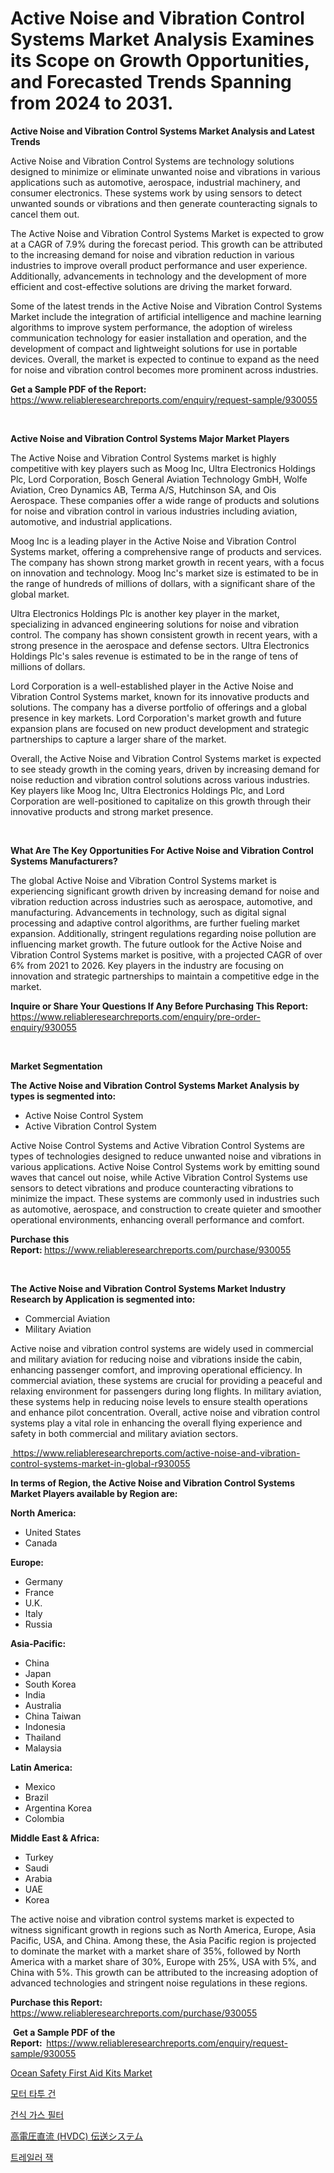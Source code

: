 <p><h1>Active Noise and Vibration Control Systems Market Analysis Examines its Scope on Growth Opportunities, and Forecasted Trends Spanning from 2024 to 2031.</h1></p><p><strong>Active Noise and Vibration Control Systems Market Analysis and Latest Trends</strong></p>
<p><p>Active Noise and Vibration Control Systems are technology solutions designed to minimize or eliminate unwanted noise and vibrations in various applications such as automotive, aerospace, industrial machinery, and consumer electronics. These systems work by using sensors to detect unwanted sounds or vibrations and then generate counteracting signals to cancel them out.</p><p>The Active Noise and Vibration Control Systems Market is expected to grow at a CAGR of 7.9% during the forecast period. This growth can be attributed to the increasing demand for noise and vibration reduction in various industries to improve overall product performance and user experience. Additionally, advancements in technology and the development of more efficient and cost-effective solutions are driving the market forward.</p><p>Some of the latest trends in the Active Noise and Vibration Control Systems Market include the integration of artificial intelligence and machine learning algorithms to improve system performance, the adoption of wireless communication technology for easier installation and operation, and the development of compact and lightweight solutions for use in portable devices. Overall, the market is expected to continue to expand as the need for noise and vibration control becomes more prominent across industries.</p></p>
<p><strong>Get a Sample PDF of the Report:&nbsp;</strong> <a href="https://www.reliableresearchreports.com/enquiry/request-sample/930055">https://www.reliableresearchreports.com/enquiry/request-sample/930055</a></p>
<p>&nbsp;</p>
<p><strong>Active Noise and Vibration Control Systems Major Market Players</strong></p>
<p><p>The Active Noise and Vibration Control Systems market is highly competitive with key players such as Moog Inc, Ultra Electronics Holdings Plc, Lord Corporation, Bosch General Aviation Technology GmbH, Wolfe Aviation, Creo Dynamics AB, Terma A/S, Hutchinson SA, and Ois Aerospace. These companies offer a wide range of products and solutions for noise and vibration control in various industries including aviation, automotive, and industrial applications.</p><p>Moog Inc is a leading player in the Active Noise and Vibration Control Systems market, offering a comprehensive range of products and services. The company has shown strong market growth in recent years, with a focus on innovation and technology. Moog Inc's market size is estimated to be in the range of hundreds of millions of dollars, with a significant share of the global market.</p><p>Ultra Electronics Holdings Plc is another key player in the market, specializing in advanced engineering solutions for noise and vibration control. The company has shown consistent growth in recent years, with a strong presence in the aerospace and defense sectors. Ultra Electronics Holdings Plc's sales revenue is estimated to be in the range of tens of millions of dollars.</p><p>Lord Corporation is a well-established player in the Active Noise and Vibration Control Systems market, known for its innovative products and solutions. The company has a diverse portfolio of offerings and a global presence in key markets. Lord Corporation's market growth and future expansion plans are focused on new product development and strategic partnerships to capture a larger share of the market.</p><p>Overall, the Active Noise and Vibration Control Systems market is expected to see steady growth in the coming years, driven by increasing demand for noise reduction and vibration control solutions across various industries. Key players like Moog Inc, Ultra Electronics Holdings Plc, and Lord Corporation are well-positioned to capitalize on this growth through their innovative products and strong market presence.</p></p>
<p>&nbsp;</p>
<p><strong>What Are The Key Opportunities For Active Noise and Vibration Control Systems Manufacturers?</strong></p>
<p><p>The global Active Noise and Vibration Control Systems market is experiencing significant growth driven by increasing demand for noise and vibration reduction across industries such as aerospace, automotive, and manufacturing. Advancements in technology, such as digital signal processing and adaptive control algorithms, are further fueling market expansion. Additionally, stringent regulations regarding noise pollution are influencing market growth. The future outlook for the Active Noise and Vibration Control Systems market is positive, with a projected CAGR of over 6% from 2021 to 2026. Key players in the industry are focusing on innovation and strategic partnerships to maintain a competitive edge in the market.</p></p>
<p><strong>Inquire or Share Your Questions If Any Before Purchasing This Report:</strong> <a href="https://www.reliableresearchreports.com/enquiry/pre-order-enquiry/930055">https://www.reliableresearchreports.com/enquiry/pre-order-enquiry/930055</a></p>
<p>&nbsp;</p>
<p><strong>Market Segmentation</strong></p>
<p><strong>The Active Noise and Vibration Control Systems Market Analysis by types is segmented into:</strong></p>
<p><ul><li>Active Noise Control System</li><li>Active Vibration Control System</li></ul></p>
<p><p>Active Noise Control Systems and Active Vibration Control Systems are types of technologies designed to reduce unwanted noise and vibrations in various applications. Active Noise Control Systems work by emitting sound waves that cancel out noise, while Active Vibration Control Systems use sensors to detect vibrations and produce counteracting vibrations to minimize the impact. These systems are commonly used in industries such as automotive, aerospace, and construction to create quieter and smoother operational environments, enhancing overall performance and comfort.</p></p>
<p><strong>Purchase this Report:&nbsp;</strong><a href="https://www.reliableresearchreports.com/purchase/930055">https://www.reliableresearchreports.com/purchase/930055</a></p>
<p>&nbsp;</p>
<p><strong>The Active Noise and Vibration Control Systems Market Industry Research by Application is segmented into:</strong></p>
<p><ul><li>Commercial Aviation</li><li>Military Aviation</li></ul></p>
<p><p>Active noise and vibration control systems are widely used in commercial and military aviation for reducing noise and vibrations inside the cabin, enhancing passenger comfort, and improving operational efficiency. In commercial aviation, these systems are crucial for providing a peaceful and relaxing environment for passengers during long flights. In military aviation, these systems help in reducing noise levels to ensure stealth operations and enhance pilot concentration. Overall, active noise and vibration control systems play a vital role in enhancing the overall flying experience and safety in both commercial and military aviation sectors.</p></p>
<p><a href="https://www.reliableresearchreports.com/active-noise-and-vibration-control-systems-market-in-global-r930055">&nbsp;https://www.reliableresearchreports.com/active-noise-and-vibration-control-systems-market-in-global-r930055</a></p>
<p><strong>In terms of Region, the Active Noise and Vibration Control Systems Market Players available by Region are:</strong></p>
<p>
    <p> <strong> North America: </strong>
        <ul>
            <li>United States</li>
            <li>Canada</li>
        </ul>
        </p> 
    <p> <strong> Europe: </strong>
        <ul>
            <li>Germany</li>
            <li>France</li>
            <li>U.K.</li>
            <li>Italy</li>
            <li>Russia</li>
        </ul>
        </p> 
    <p> <strong> Asia-Pacific: </strong>
        <ul>
            <li>China</li>
            <li>Japan</li>
            <li>South Korea</li>
            <li>India</li>
            <li>Australia</li>
            <li>China Taiwan</li>
            <li>Indonesia</li>
            <li>Thailand</li>
            <li>Malaysia</li>
        </ul>
        </p> 
    <p> <strong> Latin America: </strong>
        <ul>
            <li>Mexico</li>
            <li>Brazil</li>
            <li>Argentina Korea</li>
            <li>Colombia</li>
        </ul>
        </p> 
    <p> <strong> Middle East & Africa: </strong>
        <ul>
            <li>Turkey</li>
            <li>Saudi</li>
            <li>Arabia</li>
            <li>UAE</li>
            <li>Korea</li>
        </ul>
    </p>
    </p>
<p><p>The active noise and vibration control systems market is expected to witness significant growth in regions such as North America, Europe, Asia Pacific, USA, and China. Among these, the Asia Pacific region is projected to dominate the market with a market share of 35%, followed by North America with a market share of 30%, Europe with 25%, USA with 5%, and China with 5%. This growth can be attributed to the increasing adoption of advanced technologies and stringent noise regulations in these regions.</p></p>
<p><strong>Purchase this Report: </strong><a href="https://www.reliableresearchreports.com/purchase/930055">https://www.reliableresearchreports.com/purchase/930055</a></p>
<p>&nbsp;<strong>Get a Sample PDF of the Report:&nbsp;&nbsp;</strong><a href="https://www.reliableresearchreports.com/enquiry/request-sample/930055">https://www.reliableresearchreports.com/enquiry/request-sample/930055</a></p>
<p><strong></strong></p>
<p><p><a href="https://github.com/dimitrishawkinswaynenp91rgz/Market-Research-Report-List-2/blob/main/ocean-safety-first-aid-kits-market.md">Ocean Safety First Aid Kits Market</a></p><p><a href="https://medium.com/@maryamwill/%EB%AA%A8%ED%84%B0-%ED%83%80%ED%88%AC-%EA%B1%B4-%EC%8B%9C%EC%9E%A5-%EC%8B%9C%EC%9E%A5-cagr-%EC%8B%9C%EC%9E%A5-%ED%8A%B8%EB%A0%8C%EB%93%9C-%EB%B0%8F-%EC%84%B1%EC%9E%A5-%EC%A0%84%EB%9E%B5%EC%97%90-%EB%8C%80%ED%95%9C-%ED%86%B5%EC%B0%B0%EB%A0%A5-9f9ba3caacd7">모터 타투 건</a></p><p><a href="https://medium.com/@eltaroberts01/%EA%B1%B4%EC%A1%B0-%EA%B0%80%EC%8A%A4-%ED%95%84%ED%84%B0-%EC%8B%9C%EC%9E%A5-%EB%B3%B4%EA%B3%A0%EC%84%9C%EB%8A%94%EC%9D%B4-%EC%8B%9C%EC%9E%A5%EC%9D%98-%EC%B5%9C%EC%8B%A0-%EB%8F%99%ED%96%A5%EA%B3%BC-%EC%84%B1%EC%9E%A5-%EA%B8%B0%ED%9A%8C%EB%A5%BC-%EB%93%9C%EB%9F%AC%EB%83%85%EB%8B%88%EB%8B%A4-3fadb34a3020">건식 가스 필터</a></p><p><a href="https://github.com/one-cool-chick/Market-Research-Report-List-1/blob/main/630026683824.md">高電圧直流 (HVDC) 伝送システム</a></p><p><a href="https://github.com/solomonbode85/Market-Research-Report-List-1/blob/main/266426377587.md">트레일러 잭</a></p></p>